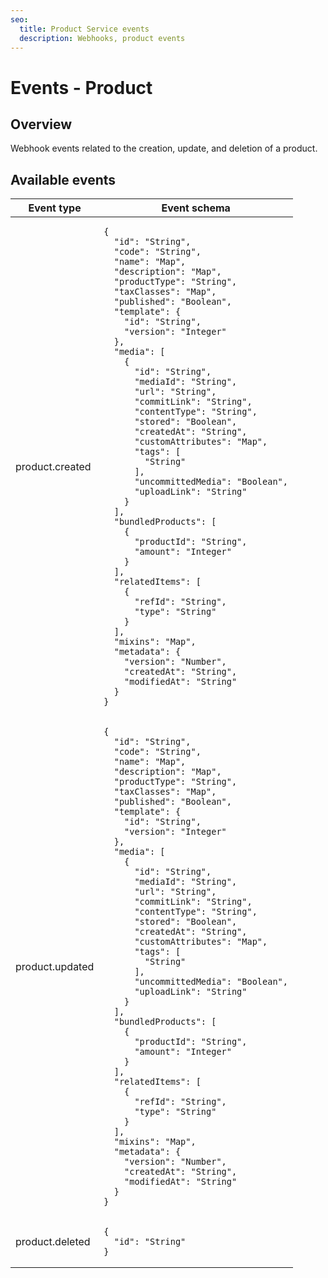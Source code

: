 ```yaml
---
seo:
  title: Product Service events
  description: Webhooks, product events
---
```


# Events - Product

## Overview

Webhook events related to the creation, update, and deletion of a product.

## Available events

<table><thead><tr><th>Event type</th><th>Event schema</th></tr></thead><tbody><tr><td>product.created</td><td><pre class="language-json"><code class="lang-json">{
  "id": "String",
  "code": "String",
  "name": "Map",
  "description": "Map",
  "productType": "String",
  "taxClasses": "Map",
  "published": "Boolean",
  "template": {
    "id": "String",
    "version": "Integer"
  },
  "media": [
    {
      "id": "String",
      "mediaId": "String",
      "url": "String",
      "commitLink": "String",
      "contentType": "String",
      "stored": "Boolean",
      "createdAt": "String",
      "customAttributes": "Map",
      "tags": [
        "String"
      ],
      "uncommittedMedia": "Boolean",
      "uploadLink": "String"
    }
  ],
  "bundledProducts": [
    {
      "productId": "String",
      "amount": "Integer"
    }
  ],
  "relatedItems": [
    {
      "refId": "String",
      "type": "String"
    }
  ],
  "mixins": "Map",
  "metadata": {
    "version": "Number",
    "createdAt": "String",
    "modifiedAt": "String"
  }
}
</code></pre></td></tr><tr><td>product.updated</td><td><pre class="language-json"><code class="lang-json">{
  "id": "String",
  "code": "String",
  "name": "Map",
  "description": "Map",
  "productType": "String",
  "taxClasses": "Map",
  "published": "Boolean",
  "template": {
    "id": "String",
    "version": "Integer"
  },
  "media": [
    {
      "id": "String",
      "mediaId": "String",
      "url": "String",
      "commitLink": "String",
      "contentType": "String",
      "stored": "Boolean",
      "createdAt": "String",
      "customAttributes": "Map",
      "tags": [
        "String"
      ],
      "uncommittedMedia": "Boolean",
      "uploadLink": "String"
    }
  ],
  "bundledProducts": [
    {
      "productId": "String",
      "amount": "Integer"
    }
  ],
  "relatedItems": [
    {
      "refId": "String",
      "type": "String"
    }
  ],
  "mixins": "Map",
  "metadata": {
    "version": "Number",
    "createdAt": "String",
    "modifiedAt": "String"
  }
}
</code></pre></td></tr><tr><td>product.deleted</td><td><pre class="language-json"><code class="lang-json">{
  "id": "String"
}
</code></pre></td></tr></tbody></table>
